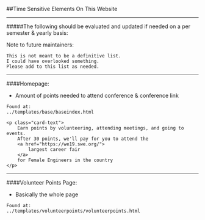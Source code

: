 ##Time Sensitive Elements On This Website

***
#####The following should be evaluated and updated if needed on a per semester & yearly basis:

Note to future maintainers: 
~~~
This is not meant to be a definitive list. 
I could have overlooked something. 
Please add to this list as needed.
~~~
***
####Homepage:

* Amount of points needed to attend conference & conference link
~~~
Found at:
../templates/base/baseindex.html

<p class="card-text">
    Earn points by volunteering, attending meetings, and going to events. 
    After 30 points, we'll pay for you to attend the 
    <a href="https://we19.swe.org/">
        largest career fair
    </a> 
    for Female Engineers in the country 
</p>
~~~

***
####Volunteer Points Page:
* Basically the whole page
~~~
Found at:
../templates/volunteerpoints/volunteerpoints.html
~~~~
